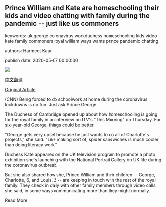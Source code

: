 ## Prince William and Kate are homeschooling their kids and video chatting with family during the pandemic -- just like us commoners

keywords: uk george coronavirus workduchess homeschooling kids video kate family commoners royal william ways wants prince pandemic chatting

authors: Harmeet Kaur

publish date: 2020-05-07 00:00:00

![](https://cdn.cnn.com/cnnnext/dam/assets/180531174856-prince-george-super-tease.jpg)

[中文翻译](Prince%20William%20and%20Kate%20are%20homeschooling%20their%20kids%20and%20video%20chatting%20with%20family%20during%20the%20pandemic%20--%20just%20like%20us%20commoners_zh.md)

[Original Article](https://edition.cnn.com/2020/05/07/uk/prince-george-duchess-kate-lockdown-trnd/index.html)

(CNN) Being forced to do schoolwork at home during the coronavirus lockdowns is no fun. Just ask Prince George.

The Duchess of Cambridge opened up about how homeschooling is going for the royal family in an interview on ITV's "This Morning" on Thursday. For six-year-old George, things could be better.

"George gets very upset because he just wants to do all of Charlotte's projects," she said. "Like making sort of, spider sandwiches is much cooler than doing literacy work."

Duchess Kate appeared on the UK television program to promote a photo exhibition she's launching with the National Portrait Gallery on UK life during the coronavirus outbreak.

But she also shared how she, Prince William and their children -- George, Charlotte, 6, and Louis, 2 -- are keeping in touch with the rest of the royal family. They check in daily with other family members through video calls, she said, in some ways communicating more than they might normally.

Read More